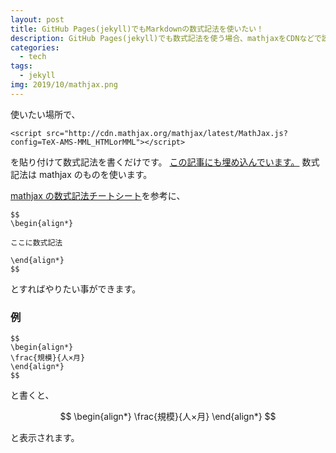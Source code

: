 ```yaml
---
layout: post
title: GitHub Pages(jekyll)でもMarkdownの数式記法を使いたい！
description: GitHub Pages(jekyll)でも数式記法を使う場合、mathjaxをCDNなどで読み込んでおけば使えます。
categories:
  - tech
tags:
  - jekyll
img: 2019/10/mathjax.png
---
```


<script src="http://cdn.mathjax.org/mathjax/latest/MathJax.js?config=TeX-AMS-MML_HTMLorMML"></script>

使いたい場所で、

```
<script src="http://cdn.mathjax.org/mathjax/latest/MathJax.js?config=TeX-AMS-MML_HTMLorMML"></script>
```

を貼り付けて数式記法を書くだけです。
[この記事にも埋め込んでいます。]()
数式記法は mathjax のものを使います。

[mathjax の数式記法チートシート](https://easy-copy-mathjax.xxxx7.com/)を参考に、

```
$$
\begin{align*}

ここに数式記法

\end{align*}
$$
```

とすればやりたい事ができます。

### 例

```
$$
\begin{align*}
\frac{規模}{人×月}
\end{align*}
$$
```

と書くと、

$$
\begin{align*}
\frac{規模}{人×月}
\end{align*}
$$

と表示されます。
